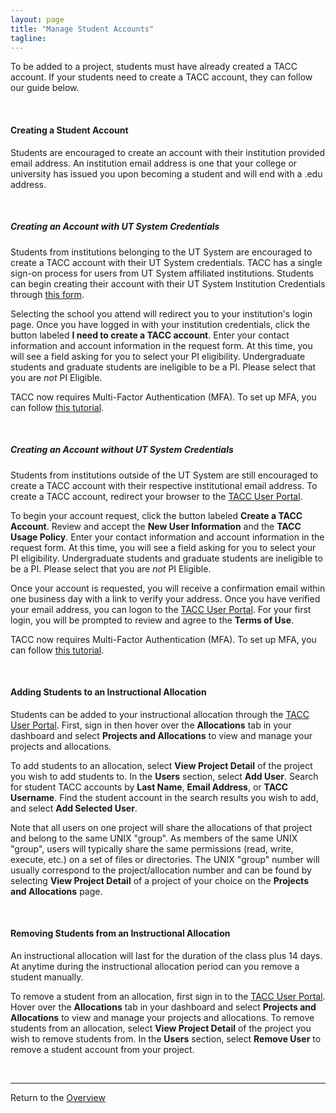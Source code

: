 ```yaml
---
layout: page
title: "Manage Student Accounts"
tagline:
---
```


To be added to a project, students must have already created a TACC account. If your students need to create a TACC account, they can follow our guide below.

<br>

#### Creating a Student Account
Students are encouraged to create an account with their institution provided email address. An institution email address is one that your college or university has issued you upon becoming a student and will end with a .edu address.

<br>

##### Creating an Account with UT System Credentials
Students from institutions belonging to the UT System are encouraged to create a TACC account with their UT System credentials. TACC has a single sign-on process for users from UT System affiliated institutions. Students can begin creating their account with their UT System Institution Credentials through [this form](https://portal.tacc.utexas.edu/utdr).

Selecting the school you attend will redirect you to your institution's login page. Once you have logged in with your institution credentials, click the button labeled **I need to create a TACC account**. Enter your contact information and account information in the request form. At this time, you will see a field asking for you to select your PI eligibility. Undergraduate students and graduate students are ineligible to be a PI. Please select that you are *not* PI Eligible.

TACC now requires Multi-Factor Authentication (MFA). To set up MFA, you can follow [this tutorial](https://portal.tacc.utexas.edu/tutorials/multifactor-authentication).

<br>

##### Creating an Account without UT System Credentials  
Students from institutions outside of the UT System are still encouraged to create a TACC account with their respective institutional email address. To create a TACC account, redirect your browser to the [TACC User Portal](https://portal.tacc.utexas.edu).

To begin your account request, click the button labeled **Create a TACC Account**. Review and accept the **New User Information** and the **TACC Usage Policy**. Enter your contact information and account information in the request form. At this time, you will see a field asking for you to select your PI eligibility. Undergraduate students and graduate students are ineligible to be a PI. Please select that you are *not* PI Eligible.

Once your account is requested, you will receive a confirmation email within one business day with a link to verify your address. Once you have verified your email address, you can logon to the [TACC User Portal](https://portal.tacc.utexas.edu). For your first login, you will be prompted to review and agree to the **Terms of Use**.

TACC now requires Multi-Factor Authentication (MFA). To set up MFA, you can follow [this tutorial](https://portal.tacc.utexas.edu/tutorials/multifactor-authentication).

<br>

#### Adding Students to an Instructional Allocation
Students can be added to your instructional allocation through the [TACC User Portal](https://portal.tacc.utexas.edu). First, sign in then hover over the **Allocations** tab in your dashboard and select **Projects and Allocations** to view and manage your projects and allocations.

To add students to an allocation, select **View Project Detail** of the project you wish to add students to. In the **Users** section, select **Add User**. Search for student TACC accounts by **Last Name**, **Email Address**, or **TACC Username**. Find the student account in the search results you wish to add, and select **Add Selected User**.

Note that all users on one project will share the allocations of that project and belong to the same UNIX "group". As members of the same UNIX "group", users will typically share the same permissions (read, write, execute, etc.) on a set of files or directories. The UNIX "group" number will usually correspond to the project/allocation number and can be found by selecting **View Project Detail** of a project of your choice on the **Projects and Allocations** page.  

<br>

#### Removing Students from an Instructional Allocation
An instructional allocation will last for the duration of the class plus 14 days. At anytime during the instructional allocation period can you remove a student manually.

To remove a student from an allocation, first sign in to the [TACC User Portal](https://portal.tacc.utexas.edu). Hover over the **Allocations** tab in your dashboard and select **Projects and Allocations** to view and manage your projects and allocations. To remove students from an allocation, select **View Project Detail** of the project you wish to remove students from. In the **Users** section, select **Remove User** to remove a student account from your project.

<br>

---
Return to the [Overview](../index.md)
